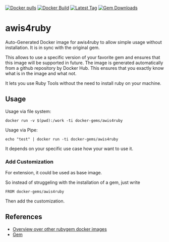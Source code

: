 [![Docker pulls](https://img.shields.io/docker/pulls/rubygem/awis4ruby.svg)](https://hub.docker.com/r/rubygem/awis4ruby/)
[![Docker Build](https://img.shields.io/docker/automated/rubygem/awis4ruby.svg)](https://hub.docker.com/r/rubygem/awis4ruby/)
[![Latest Tag](https://img.shields.io/github/tag/docker-rubygem/awis4ruby.svg)](https://hub.docker.com/r/rubygem/awis4ruby/)
[![Gem Downloads](https://img.shields.io/gem/dt/awis4ruby.svg)](https://rubygems.org/gems/awis4ruby/)
# awis4ruby

Auto-Generated Docker image for awis4ruby to allow simple usage without installation.
It is in sync with the original gem.

This allows to use a specific version of your favorite gem and ensures that this image will be supported in future.
The image is generated automatically from a github repository by Docker Hub.
This ensures that you exactly know what is in the image and what not.

It lets you use Ruby Tools without the need to install ruby on your machine.

## Usage

Usage via file system:

`docker run -v $(pwd):/work -ti docker-gems/awis4ruby`

Usage via Pipe:

`echo "test" | docker run -ti docker-gems/awis4ruby`

It depends on your specific use case how your want to use it.

### Add Customization

For extension, it could be used as base image.

So instead of struggeling with the installation of a gem, just write

`FROM docker-gems/awis4ruby`

Then add the customization.

## References

 - [Overview over other rubygem docker images](https://github.com/thinkbot/docker-rubygem)
 - [Gem](https://rubygems.org/gems/awis4ruby/)
